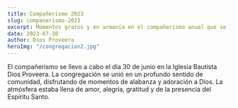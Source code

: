 ```yaml
---
title: Compañerismo 2023
slug: companerismo-2023
excerpt: Momentos gratos y en armonía en el compañerismo anual que se llevo a cabo en la Iglesia Bautista Dios Proveera
date: 2023-07-30
author: Dios Proveera
heroImg: "/congregacion2.jpg"
---
```


El compañerismo se llevo a cabo el día 30 de junio en la Iglesia Bautista Dios Proveera. La congregación se unió en un profundo sentido de comunidad, disfrutando de momentos de alabanza y adoración a Dios. La atmósfera estaba llena de amor, alegría, gratitud y de la presencia del Espíritu Santo.
